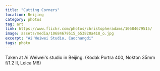 ```yaml
---
title: "Cutting Corners"
location: Beijing
category: photos
tag: art
link: https://www.flickr.com/photos/christopheradams/10684679515/
image: assets/media/10684679515_653820a418_o.jpg
excerpt: "Ai Weiwei Studio, Caochangdi"
tags: photo
---
```


Taken at Ai Weiwei's studio in Beijing. (Kodak Portra 400, Nokton 35mm f/1.2 II,
Leica M6)
